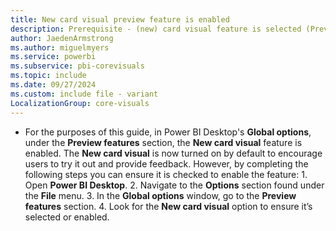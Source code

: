 ```yaml
---
title: New card visual preview feature is enabled
description: Prerequisite - (new) card visual feature is selected (Preview features)
author: JaedenArmstrong
ms.author: miguelmyers
ms.service: powerbi
ms.subservice: pbi-corevisuals
ms.topic: include
ms.date: 09/27/2024
ms.custom: include file - variant
LocalizationGroup: core-visuals
---
```

- For the purposes of this guide, in Power BI Desktop's **Global options**, under the **Preview features** section, the **New card visual** feature is enabled. The **New card visual** is now turned on by default to encourage users to try it out and provide feedback. However, by completing the following steps you can ensure it is checked to enable the feature: 1. Open **Power BI Desktop**.  2. Navigate to the **Options** section found under the **File** menu.  3. In the **Global options** window, go to the **Preview features** section.  4. Look for the **New card visual** option to ensure it’s selected or enabled.
